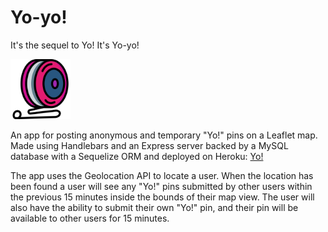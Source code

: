 # Yo-yo!
It's the sequel to Yo! It's Yo-yo!

<img alt="Yo!" src="./public/img/yoyo-pink.svg" width="96">

An app for posting anonymous and temporary "Yo!" pins on a Leaflet map. Made using Handlebars and an Express server backed by a MySQL database with a Sequelize ORM and deployed on Heroku: [Yo!](https://apologetic-drake-58425.herokuapp.com/)

The app uses the Geolocation API to locate a user. When the location has been found a user will see any "Yo!" pins submitted by other users within the previous 15 minutes inside the bounds of their map view. The user will also have the ability to submit their own "Yo!" pin, and their pin will be available to other users for 15 minutes.
